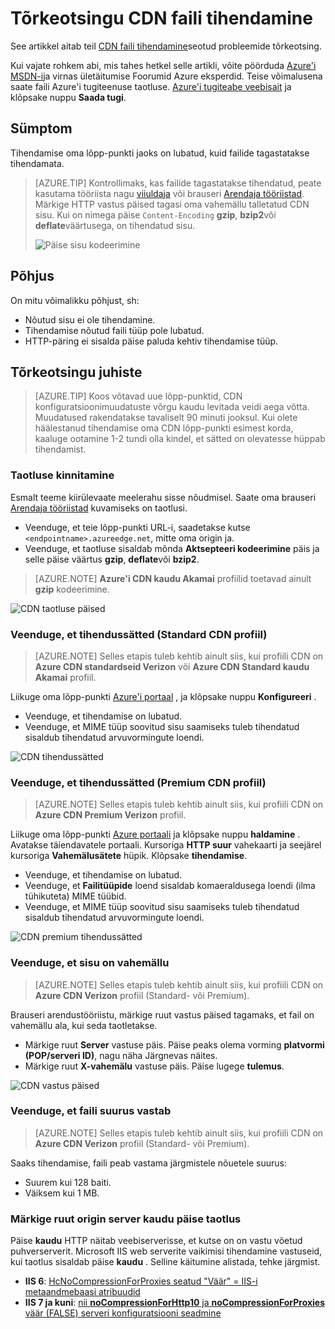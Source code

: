 <properties
    pageTitle="Faili tihendamine Azure'i CDN tõrkeotsing | Microsoft Azure'i"
    description="Azure'i CDN faili tihendamine seotud probleemide tõrkeotsing."
    services="cdn"
    documentationCenter=""
    authors="camsoper"
    manager="erikre"
    editor=""/>

<tags
    ms.service="cdn"
    ms.workload="tbd"
    ms.tgt_pltfrm="na"
    ms.devlang="na"
    ms.topic="article"
    ms.date="09/01/2016"
    ms.author="casoper"/>
    
# <a name="troubleshooting-cdn-file-compression"></a>Tõrkeotsingu CDN faili tihendamine

See artikkel aitab teil [CDN faili tihendamine](cdn-improve-performance.md)seotud probleemide tõrkeotsing.

Kui vajate rohkem abi, mis tahes hetkel selle artikli, võite pöörduda [Azure'i MSDN-i](https://azure.microsoft.com/support/forums/)ja virnas ületäitumise Foorumid Azure eksperdid. Teise võimalusena saate faili Azure'i tugiteenuse taotluse. [Azure'i tugiteabe veebisait](https://azure.microsoft.com/support/options/) ja klõpsake nuppu **Saada tugi**.

## <a name="symptom"></a>Sümptom

Tihendamise oma lõpp-punkti jaoks on lubatud, kuid failide tagastatakse tihendamata.

>[AZURE.TIP] Kontrollimaks, kas failide tagastatakse tihendatud, peate kasutama tööriista nagu [viiuldaja](http://www.telerik.com/fiddler) või brauseri [Arendaja tööriistad](https://developer.microsoft.com/microsoft-edge/platform/documentation/f12-devtools-guide/).  Märkige HTTP vastus päised tagasi oma vahemällu talletatud CDN sisu.  Kui on nimega päise `Content-Encoding` **gzip**, **bzip2**või **deflate**väärtusega, on tihendatud sisu.
>
>![Päise sisu kodeerimine](./media/cdn-troubleshoot-compression/cdn-content-header.png)

## <a name="cause"></a>Põhjus

On mitu võimalikku põhjust, sh:

- Nõutud sisu ei ole tihendamine.
- Tihendamise nõutud faili tüüp pole lubatud.
- HTTP-päring ei sisalda päise paluda kehtiv tihendamise tüüp.

## <a name="troubleshooting-steps"></a>Tõrkeotsingu juhiste

> [AZURE.TIP] Koos võtavad uue lõpp-punktid, CDN konfiguratsioonimuudatuste võrgu kaudu levitada veidi aega võtta.  Muudatused rakendatakse tavaliselt 90 minuti jooksul.  Kui olete häälestanud tihendamise oma CDN lõpp-punkti esimest korda, kaaluge ootamine 1-2 tundi olla kindel, et sätted on olevatesse hüppab tihendamist. 

### <a name="verify-the-request"></a>Taotluse kinnitamine

Esmalt teeme kiirülevaate meelerahu sisse nõudmisel.  Saate oma brauseri [Arendaja tööriistad](https://developer.microsoft.com/microsoft-edge/platform/documentation/f12-devtools-guide/) kuvamiseks on taotlusi.

- Veenduge, et teie lõpp-punkti URL-i, saadetakse kutse `<endpointname>.azureedge.net`, mitte oma origin ja.
- Veenduge, et taotluse sisaldab mõnda **Aktsepteeri kodeerimine** päis ja selle päise väärtus **gzip**, **deflate**või **bzip2**.

> [AZURE.NOTE] **Azure'i CDN kaudu Akamai** profiilid toetavad ainult **gzip** kodeerimine.

![CDN taotluse päised](./media/cdn-troubleshoot-compression/cdn-request-headers.png)

### <a name="verify-compression-settings-standard-cdn-profile"></a>Veenduge, et tihendussätted (Standard CDN profiil)

> [AZURE.NOTE] Selles etapis tuleb kehtib ainult siis, kui profiili CDN on **Azure CDN standardseid Verizon** või **Azure CDN Standard kaudu Akamai** profiil. 

Liikuge oma lõpp-punkti [Azure'i portaal](https://portal.azure.com) , ja klõpsake nuppu **Konfigureeri** .

- Veenduge, et tihendamise on lubatud.
- Veenduge, et MIME tüüp soovitud sisu saamiseks tuleb tihendatud sisaldub tihendatud arvuvormingute loendi.

![CDN tihendussätted](./media/cdn-troubleshoot-compression/cdn-compression-settings.png)

### <a name="verify-compression-settings-premium-cdn-profile"></a>Veenduge, et tihendussätted (Premium CDN profiil)

> [AZURE.NOTE] Selles etapis tuleb kehtib ainult siis, kui profiili CDN on **Azure CDN Premium Verizon** profiil.

Liikuge oma lõpp-punkti [Azure portaali](https://portal.azure.com) ja klõpsake nuppu **haldamine** .  Avatakse täiendavatele portaali.  Kursoriga **HTTP suur** vahekaarti ja seejärel kursoriga **Vahemälusätete** hüpik.  Klõpsake **tihendamise**. 

- Veenduge, et tihendamise on lubatud.
- Veenduge, et **Failitüüpide** loend sisaldab komaeraldusega loendi (ilma tühikuteta) MIME tüübid.
- Veenduge, et MIME tüüp soovitud sisu saamiseks tuleb tihendatud sisaldub tihendatud arvuvormingute loendi.

![CDN premium tihendussätted](./media/cdn-troubleshoot-compression/cdn-compression-settings-premium.png)

### <a name="verify-the-content-is-cached"></a>Veenduge, et sisu on vahemällu

> [AZURE.NOTE] Selles etapis tuleb kehtib ainult siis, kui profiili CDN on **Azure CDN Verizon** profiil (Standard- või Premium).

Brauseri arendustööriistu, märkige ruut vastus päised tagamaks, et fail on vahemällu ala, kui seda taotletakse.

- Märkige ruut **Server** vastuse päis.  Päise peaks olema vorming **platvormi (POP/serveri ID)**, nagu näha Järgnevas näites.
- Märkige ruut **X-vahemälu** vastuse päis.  Päise lugege **tulemus**.  

![CDN vastus päised](./media/cdn-troubleshoot-compression/cdn-response-headers.png)

### <a name="verify-the-file-meets-the-size-requirements"></a>Veenduge, et faili suurus vastab

> [AZURE.NOTE] Selles etapis tuleb kehtib ainult siis, kui profiili CDN on **Azure CDN Verizon** profiil (Standard- või Premium).

Saaks tihendamise, faili peab vastama järgmistele nõuetele suurus:

- Suurem kui 128 baiti.
- Väiksem kui 1 MB.

### <a name="check-the-request-at-the-origin-server-for-a-via-header"></a>Märkige ruut origin server **kaudu** päise taotlus

Päise **kaudu** HTTP näitab veebiserverisse, et kutse on on vastu võetud puhverserverit.  Microsoft IIS web serverite vaikimisi tihendamine vastuseid, kui taotlus sisaldab päise **kaudu** .  Selline käitumine alistada, tehke järgmist.

- **IIS 6**: [HcNoCompressionForProxies seatud "Väär" = IIS-i metaandmebaasi atribuudid](https://msdn.microsoft.com/library/ms525390.aspx)
- **IIS 7 ja kuni**: [nii **noCompressionForHttp10** ja **noCompressionForProxies** väär (FALSE) serveri konfiguratsiooni seadmine](http://www.iis.net/configreference/system.webserver/httpcompression)

